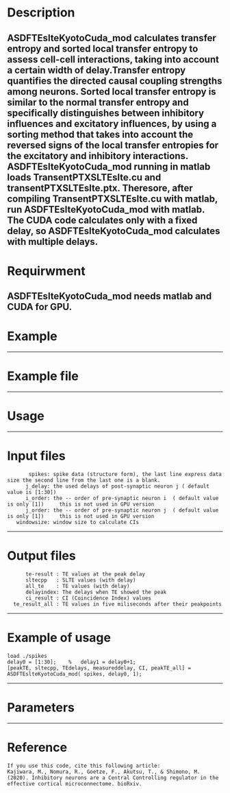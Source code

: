# Description
   
  ASDFTEslteKyotoCuda_mod calculates transfer entropy and sorted local transfer entropy to assess cell-cell interactions,
  taking into account a certain width of delay.Transfer entropy quantifies the directed causal coupling strengths among neurons.
  Sorted local transfer entropy is similar to the normal transfer entropy and specifically distinguishes between inhibitory influences
  and excitatory influences, by using a sorting method that takes into account the reversed signs of the local transfer entropies for
  the excitatory and inhibitory interactions. ASDFTEslteKyotoCuda_mod running in matlab loads TransentPTXSLTEslte.cu and transentPTXSLTEslte.ptx. 
  Theresore, after compiling TransentPTXSLTEslte.cu with matlab, run ASDFTEslteKyotoCuda_mod with matlab.
  The CUDA code calculates only with a fixed delay, so ASDFTEslteKyotoCuda_mod calculates with multiple delays.
----------------    
# Requirwment
    
  ASDFTEslteKyotoCuda_mod needs matlab and CUDA for GPU.
----------------
# Example

-----------------
# Example file

----------------
# Usage

----------------
# Input files

           spikes: spike data (structure form), the last line express data size the second line from the last one is a blank.
          j_delay: the used delays of post-synaptic neuron j ( default value is [1:30])        
          i_order: the -- order of pre-synaptic neuron i  ( default value is only [1])     this is not used in GPU version
          j_order: the -- order of pre-synaptic neuron j  ( default value is only [1])     this is not used in GPU version
       windowsize: window size to calculate CIs
----------------
# Output files

          te-result : TE values at the peak delay
          sltecpp   : SLTE values (with delay)
          all_te    : TE values (with delay)
          delayindex: The delays when TE showed the peak
          ci_result : CI (Coincidence Index) values
      te_result_all : TE values in five miliseconds after their peakpoints
----------------
# Example of usage
    load ./spikes
    delay0 = [1:30];    %   delay1 = delay0+1;
    [peakTE, sltecpp, TEdelays, measureddelay, CI, peakTE_all] = ASDFTEslteKyotoCuda_mod( spikes, delay0, 1);
    
-----------------
# Parameters

-----------------
# Reference
    If you use this code, cite this following article:
    Kajiwara, M., Nomura, R., Goetze, F., Akutsu, T., & Shimono, M. (2020). Inhibitory neurons are a Central Controlling regulator in the effective cortical microconnectome. bioRxiv.
